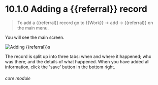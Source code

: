 # 10.1.0    Adding a {{referral}} record

> To add a {{referral}} record go to {{Work}} -> add -> {{referral}} on the main menu. 

You will see the main screen. 

![Adding {{referral}}s]({{imgpath}}192a.png)

The record is split up into three tabs: when and where it happened; who was there; and the details of what happened. When you have added all information, click the 'save' button in the bottom right. 

###### core module

